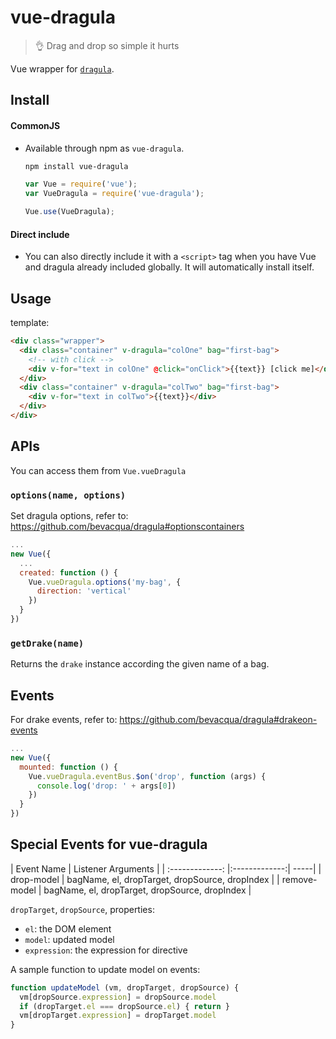 # vue-dragula
> :ok_hand: Drag and drop so simple it hurts

Vue wrapper for [`dragula`][1].

## Install
#### CommonJS

- Available through npm as `vue-dragula`.
  ``` bash
  npm install vue-dragula
  ```

  ``` js
  var Vue = require('vue');
  var VueDragula = require('vue-dragula');

  Vue.use(VueDragula);
  ```

#### Direct include

- You can also directly include it with a `<script>` tag when you have Vue and dragula already included globally. It will automatically install itself.

## Usage

template:
``` html
<div class="wrapper">
  <div class="container" v-dragula="colOne" bag="first-bag">
    <!-- with click -->
    <div v-for="text in colOne" @click="onClick">{{text}} [click me]</div>
  </div>
  <div class="container" v-dragula="colTwo" bag="first-bag">
    <div v-for="text in colTwo">{{text}}</div>
  </div>
</div>
```

## APIs

You can access them from `Vue.vueDragula`

### `options(name, options)`

Set dragula options, refer to: https://github.com/bevacqua/dragula#optionscontainers
```js
...
new Vue({
  ...
  created: function () {
    Vue.vueDragula.options('my-bag', {
      direction: 'vertical'
    })
  }
})
```

### `getDrake(name)`

Returns the `drake` instance  according the given name of a bag.

## Events
For drake events, refer to: https://github.com/bevacqua/dragula#drakeon-events


```js
...
new Vue({
  mounted: function () {
    Vue.vueDragula.eventBus.$on('drop', function (args) {
      console.log('drop: ' + args[0])
    })
  }
})
```


## Special Events for vue-dragula

| Event Name |      Listener Arguments      |
| :-------------: |:-------------:| -----|
| drop-model | bagName, el, dropTarget, dropSource, dropIndex |
| remove-model | bagName, el, dropTarget, dropSource, dropIndex |

`dropTarget`, `dropSource`, properties:

- `el`: the DOM element
- `model`: updated model
- `expression`: the expression for directive

A sample function to update model on events:
```js
function updateModel (vm, dropTarget, dropSource) {
  vm[dropSource.expression] = dropSource.model
  if (dropTarget.el === dropSource.el) { return }
  vm[dropTarget.expression] = dropTarget.model
}
```

[1]: https://github.com/bevacqua/dragula
